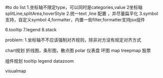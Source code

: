#to do list 
1.坐标轴不限定type，可以同时是categories,value
2坐标轴splitLine,splitArea,hoverStyle
2.统一text ,line 配置 ，并尽量扁平化
3.symbol支持，自定义symbol
4,formatter，内置一些filter,formatter支持jsx组件

6.tooltip
7.legend
8.stack




problem:
1.坐标轴不不应该强制对齐规则，除非对方没有规定对齐方式

chart规划
折线图，条形图，散点图
polar
仪表盘
环图
map
treepmap
股票

组件规划
tooltip
legend
datazoom


visualmap
